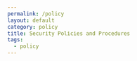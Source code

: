 ```yaml
---
permalink: /policy
layout: default
category: policy
title: Security Policies and Procedures
tags:
  - policy
---
```


